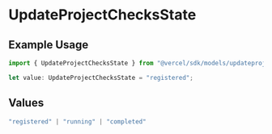 # UpdateProjectChecksState

## Example Usage

```typescript
import { UpdateProjectChecksState } from "@vercel/sdk/models/updateprojectop.js";

let value: UpdateProjectChecksState = "registered";
```

## Values

```typescript
"registered" | "running" | "completed"
```